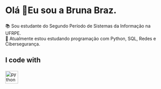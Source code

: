 <h1 align="left">Olá 👋Eu sou a Bruna Braz.</h1>

###

<p align="left">📚 Sou estudante do Segundo Período de Sistemas da Informação na UFRPE. <br>🎯 Atualmente estou estudando programação com Python, SQL, Redes e Cibersegurança. <br></p>


###


<h2 align="left">I code with</h2>

###

<div align="left">
<img src="https://cdn.jsdelivr.net/gh/devicons/devicon/icons/python/python-original.svg" height="40" alt="python logo" />

</div>

###
